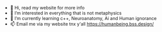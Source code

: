 - 👋 Hi, read my website for more info
- 👀 I’m interested in everything that is not metaphysics
- 🌱 I’m currently learning c++, Neuroanatomy, Ai and Human ignorance
- 📫 Email me via my website tnx y'all
https://humanbeing.bss.design/
<!---
GioZe01/GioZe01 is a ✨ special ✨ repository because its `README.md` (this file) appears on your GitHub profile.
You can click the Preview link to take a look at your changes.
--->
